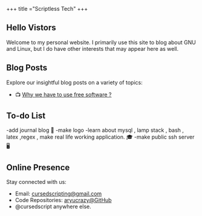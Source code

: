 +++
title ="Scriptless Tech"
+++

## Hello Vistors
Welcome to my personal website. I primarily use this site to blog about GNU and Linux, but I do have other interests that may appear here as well.

>  <div id="quoteDisplay"></div> 
## Blog Posts

Explore our insightful blog posts on a variety of topics:

- 📺 [Why we have to use free software ?](./blog/why-free-software-is-good)



## To-do List

-add journal blog 📙
-make logo
-learn about mysql , lamp stack , bash , latex ,regex , make real life working application. 🎓
-make public ssh server 🖥

## Online Presence

Stay connected with us:

- Email: [cursedscripting@gmail.com](mailto:cursedscripting@gmail.com)
- Code Repositories: [aryucrazy@GitHub](https://github.com/aryucrazy)
- @cursedscript anywhere else.

